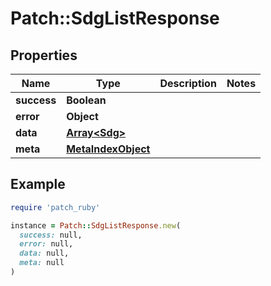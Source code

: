 # Patch::SdgListResponse

## Properties

| Name | Type | Description | Notes |
| ---- | ---- | ----------- | ----- |
| **success** | **Boolean** |  |  |
| **error** | **Object** |  |  |
| **data** | [**Array&lt;Sdg&gt;**](Sdg.md) |  |  |
| **meta** | [**MetaIndexObject**](MetaIndexObject.md) |  |  |

## Example

```ruby
require 'patch_ruby'

instance = Patch::SdgListResponse.new(
  success: null,
  error: null,
  data: null,
  meta: null
)
```

